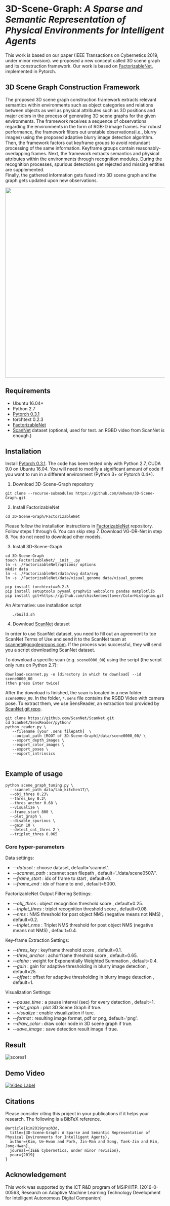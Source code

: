 # 3D-Scene-Graph: *A Sparse and Semantic Representation of Physical Environments for Intelligent Agents*
This work is based on our paper (IEEE Transactions on Cybernetics 2019, under minor revision). we proposed a new concept called 3D scene graph and its construction framework. Our work is based on [FactorizableNet](https://github.com/yikang-li/FactorizableNet), implemented in Pytorch.

## 3D Scene Graph Construction Framework
The  proposed  3D  scene  graph  construction  framework  extracts  relevant  semantics  within  environments such  as  object categories  and  relations  between  objects  as  well  as  physical attributes 
such as 3D positions and major colors in the process of generating 3D scene graphs for the given environments. The framework receives a sequence of observations regarding the environments in the form of RGB-D image frames. 
For robust performance,  the  framework  filters  out  unstable  observations(i.e., blurry images) 
using the proposed adaptive blurry image detection algorithm. 
Then, the framework factors out keyframe groups  to  avoid  redundant  processing  of  the  same  information. 
Keyframe groups contain reasonably-overlapping frames. Next, the framework extracts semantics and physical attributes 
within the environments through recognition modules. 
During the  recognition  processes,  spurious  detections  get  rejected and  missing  entities  are  supplemented.  
Finally,  the  gathered information gets fused into 3D scene graph and the graph gets updated upon new observations.


<img src="vis_result/fig/3dsg_readme_fig.png" width="600">

## Requirements
* Ubuntu 16.04+
* Python 2.7
* [Pytorch 0.3.1](https://pytorch.org/get-started/previous-versions/) 
* torchtext 0.2.3
* [FactorizableNet](https://github.com/yikang-li/FactorizableNet)
* [ScanNet](http://www.scan-net.org) dataset (optional, used for test. an RGBD video from ScanNet is enough.)

## Installation

Install [Pytorch 0.3.1](https://pytorch.org/get-started/previous-versions/). The code has been tested only with Python 2.7, CUDA 9.0 on Ubuntu 16.04. 
You will need to modify a significant amount of code if you want to run in a different environment (Python 3+ or Pytorch 0.4+).


1. Download 3D-Scene-Graph repository 

```
git clone --recurse-submodules https://github.com/Uehwan/3D-Scene-Graph.git
```
2. Install FactorizableNet
```
cd 3D-Scene-Graph/FactorizableNet
```
Please follow the installation instructions in [FactorizableNet](https://github.com/yikang-li/FactorizableNet) repository.
Follow steps 1 through 6. You can skip step 7. Download VG-DR-Net in step 8. You do not need to download other models.

3. Install 3D-Scene-Graph
```
cd 3D-Scene-Graph
touch FactorizableNet/__init__.py
ln -s ./FactorizableNet/options/ options
mkdir data
ln -s ./FactorizableNet/data/svg data/svg
ln -s ./FactorizableNet/data/visual_genome data/visual_genome
   
pip install torchtext==0.2.3
pip install setuptools pyyaml graphviz webcolors pandas matplotlib 
pip install git+https://github.com/chickenbestlover/ColorHistogram.git
```

An Alternative: use installation script
```
   ./build.sh
```

4. Download [ScanNet](http://www.scan-net.org) dataset

In order to use ScanNet dataset, you need to fill out an agreement to toe ScanNet Terms of Use and send it to the ScanNet team at scannet@googlegroups.com.
If the process was successful, they will send you a script downloading ScanNet dataset.

To download a specific scan (e.g. `scene0000_00`) using the script (the script only runs on Python 2.7):
```
download-scannet.py -o [directory in which to download] --id scene0000_00
(then press Enter twice)
```
After the download is finished, the scan is located in a new folder `scene0000_00`.
In the folder, `*.sens` file contains the RGBD Video with camera pose. 
To extract them, we use SensReader, an extraction tool provided by [ScanNet git repo](https://github.com/ScanNet/ScanNet).

```
git clone https://github.com/ScanNet/ScanNet.git
cd ScanNet/SensReader/python/
python reader.py \
   --filename [your .sens filepath]  \
   --output_path [ROOT of 3D-Scene-Graph]/data/scene0000_00/ \
   --export_depth_images \
   --export_color_images \
   --export_poses \
   --export_intrinsics
    
```


## Example of usage

```
python scene_graph_tuning.py \
  --scannet_path data/lab_kitchen17/\
  --obj_thres 0.23\
  --thres_key 0.2\
  --thres_anchor 0.68 \
  --visualize \
  --frame_start 800 \
  --plot_graph \
  --disable_spurious \
  --gain 10 \
  --detect_cnt_thres 2 \
  --triplet_thres 0.065
```

### Core hyper-parameters #

Data settings:
* *--dataset <dataset>* : choose dataset, default='scannet'.
* *--scannet_path <scannetpath>* : scannet scan filepath , default='./data/scene0507/'.
* *--frame_start <scannetpath>* : idx of frame to start , default=0.
* *--frame_end <scannetpath>* : idx of frame to end , default=5000.

FactorizableNet Output Filtering Settings:
* *--obj_thres <objthres>* : object recognition threshold score , default=0.25.
* *--triplet_thres <trithres>* : triplet recognition threshold score , default=0.08.
* *--nms <trithres>* : NMS threshold for post object NMS (negative means not NMS) , default=0.2.
* *--triplet_nms <trithres>* : Triplet NMS threshold for post object NMS (negative means not NMS) , default=0.4.


Key-frame Extraction Settings:
* *--thres_key <key>* : keyframe threshold score , default=0.1.
* *--thres_anchor <anchor>* : achorframe threshold score , default=0.65.
* *--alpha <anchor>* : weight for Exponentially Weighted Summation , default=0.4.
* *--gain <anchor>* : gain for adaptive thresholding in blurry image detection , default=25.
* *--offset <anchor>* : offset for adaptive thresholding in blurry image detection , default=1.

Visualization Settings:
* *--pause_time <key>* : a pause interval (sec) for every detection , default=1.
* *--plot_graph <key>* : plot 3D Scene Graph if true.
* *--visualize <key>* : enable visualization if ture.
* *--format <key>* : resulting image format, pdf or png, default='png'.
* *--draw_color <key>* : draw color node in 3D scene graph if true.
* *--save_image <key>* : save detection result image if true.




## Result

![scores1](./vis_result/fig/result1.png)


## Demo Video

[![Video Label](http://img.youtube.com/vi/DpW7eyF2HiI/0.jpg)](https://youtu.be/DpW7eyF2HiI)

## Citations

Please consider citing this project in your publications if it helps your research. 
The following is a BibTeX reference. 

```
@article{kim2019graph3d,
  title={3D-Scene-Graph: A Sparse and Semantic Representation of Physical Environments for Intelligent Agents},
  author={Kim, Ue-Hwan and Park, Jin-Man and Song, Taek-Jin and Kim, Jong-Hwan},
  journal={IEEE Cybernetics, under minor revision},
  year={2019}
}
```

## Acknowledgement
This work was supported by the ICT R&D program
of MSIP/IITP. [2016-0-00563, Research on Adaptive Machine
Learning Technology Development for Intelligent Autonomous
Digital Companion]
